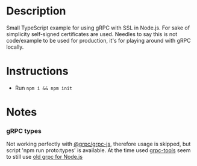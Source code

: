 # Description

Small TypeScript example for using gRPC with SSL in Node.js. For sake of simplicity self-signed certificates are used. Needles to say this is not code/example to be used for production, it's for playing around with gRPC locally.

# Instructions

* Run `npm i && npm init`

# Notes

### gRPC types

Not working perfectly with [@grpc/grpc-js](https://www.npmjs.com/package/@grpc/grpc-js), therefore usage is skipped, but script 'npm run proto:types' is available. At the time used [grpc-tools](https://www.npmjs.com/package/grpc-tools) seem to still use [old grpc for Node.js](https://www.npmjs.com/package/grpc)

